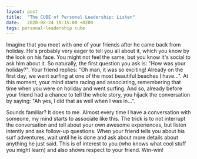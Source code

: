 ```yaml
---
layout: post
title:  "The CUBE of Personal Leadership: Listen"
date:   2020-08-24 19:15:00 +0200
tags: personal-leadership cube
---
```

Imagine that you meet with one of your friends after he came back from holiday. He's probably very eager to tell you all about it, which you know by the look on his face. You might not feel the same, but you know it's social to ask him about it. So naturally, the first question you ask is: "How was your holiday?". Your friend replies: "Oh man, it was so exciting! Already on the first day, we went surfing at one of the most beautiful beaches I have...". At this moment, your mind starts racing and associating, remembering that time when you were on holiday and went surfing. And so, already before your friend had a chance to tell the whole story, you hijack the conversation by saying: "Ah yes, I did that as well when I was in...".

Sounds familiar? It does to me. Almost every time I have a conversation with someone, my mind starts to associate like this. The trick is to not interrupt the conversation and tell about your own awesome experiences, but listen intently and ask follow-up questions. When your friend tells you about his surf adventures, wait until he is done and ask about more details about anything he just said. This is of interest to you (who knows what cool stuff you might learn) and also shows respect to your friend. Win-win!